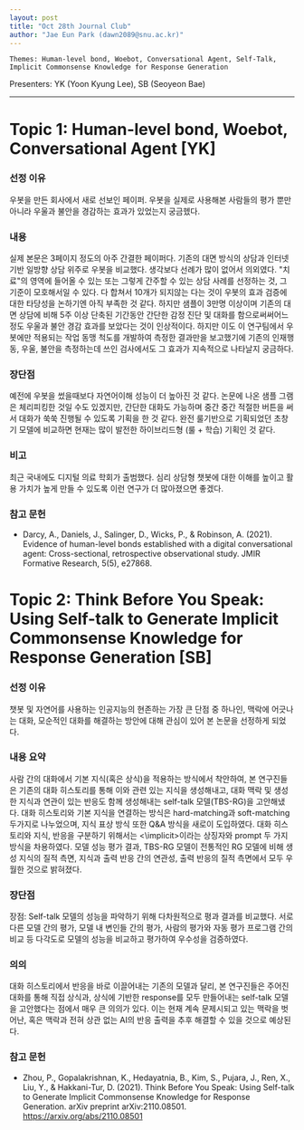 ```yaml
---
layout: post
title: "Oct 28th Journal Club"
author: "Jae Eun Park (dawn2089@snu.ac.kr)"
---
```


    Themes: Human-level bond, Woebot, Conversational Agent, Self-Talk, Implicit Commonsense Knowledge for Response Generation 
    
Presenters: YK (Yoon Kyung Lee), SB (Seoyeon Bae)  <br>


-----------------

# Topic 1: Human-level bond, Woebot, Conversational Agent [YK]

### **선정 이유**

우봇을 만든 회사에서 새로 선보인 페이퍼.
우봇을 실제로 사용해본 사람들의 평가 뿐만 아니라 우울과 불안을 경감하는 효과가 있었는지 궁금헸다.

### **내용**
실제 본문은 3페이지 정도의 아주 간결한 페이퍼다. 기존의 대면 방식의 상담과 인터넷 기반 일방향 상담 위주로 우봇을 비교했다. 생각보다 선례가 많이 없어서 의외였다.
"치료"의 영역에 들어올 수 있는 또는 그렇게 간주할 수 있는 상담 사례를 선정하는 것, 그 기준이 모호해서일 수 있다.
다 합쳐서 10개가 되지않는 다는 것이 우봇의 효과 검증에 대한 타당성을 논하기엔 아직 부족한 것 같다.
하지만 샘플이 3만명 이상이며 기존의 대면 상담에 비해 5주 이상 단축된 기간동안 간단한 감정 진단 및 대화를 함으로써써어느정도 
우울과 불안 경감 효과를 보았다는 것이 인상적이다. 하지만 이도 이 연구팀에서 우봇에만 적용되는 작업 동맹 척도를 개발하여
측정한 결과만을 보고했기에 기존의 인재행동, 우울, 불안을 측정하는데 쓰인 검사에서도 그 효과가 지속적으로 나타날지 궁금하다.

### **장단점**

예전에 우봇을 썼을때보다 자연어이해 성능이 더 높아진 것 같다. 논문에 나온 샘플 그램은 체리피킹한 것일 수도 있겠지만, 
간단한 대화도 가능하며 중간 중간 적절한 버튼을 써서 대화가 쑥쑥 진행될 수 있도록 기획을 한 것 같다. 완전 룰기반으로 기획되었던 초창기 모델에 비교하면
현재는 많이 발전한 하이브리드형 (룰 + 학습) 기획인 것 같다.

### **비고**
최근 국내에도 디지털 의료 학회가 출범했다. 심리 상담형 챗봇에 대한 이해를 높이고 활용 가치가 높게 만들 수 있도록 이런 연구가 더 많아졌으면 좋겠다. 

### **참고 문헌**

- Darcy, A., Daniels, J., Salinger, D., Wicks, P., & Robinson, A. (2021). Evidence of human-level bonds established with a digital conversational agent: Cross-sectional, retrospective observational study. JMIR Formative Research, 5(5), e27868.

# Topic 2: Think Before You Speak: Using Self-talk to Generate Implicit Commonsense Knowledge for Response Generation [SB]

### **선정 이유**

챗봇 및 자연어를 사용하는 인공지능의 현존하는 가장 큰 단점 중 하나인, 맥락에 어긋나는 대화, 모순적인 대화를 해결하는 방안에 대해 관심이 있어 본 논문을 선정하게 되었다.

### **내용 요약**

사람 간의 대화에서 기본 지식(혹은 상식)을 적용하는 방식에서 착안하여, 본 연구진들은 기존의 대화 히스토리를 통해 이와 관련 있는 지식을 생성해내고, 대화 맥락 및 생성한 지식과 연관이 있는 반응도 함께 생성해내는  self-talk 모델(TBS-RG)을 고안해냈다. 대화 히스토리와 기본 지식을 연결하는 방식은 hard-matching과 soft-matching 두가지로 나누었으며, 지식 표상 방식 또한 Q&A 방식을 새로이 도입하였다. 대화 히스토리와 지식, 반응을 구분하기 위해서는 <implicit><\implicit>이라는 상징자와 prompt 두 가지 방식을 차용하였다. 모델 성능 평가 결과, TBS-RG 모델이 전통적인 RG 모델에 비해 생성 지식의 질적 측면, 지식과 출력 반응 간의 연관성, 출력 반응의 질적 측면에서 모두 우월한 것으로 밝혀졌다.

### **장단점**

장점: Self-talk 모델의 성능을 파악하기 위해 다차원적으로 평과 결과를 비교했다. 서로 다른 모델 간의 평가, 모델 내 변인들 간의 평가, 사람의 평가와 자동 평가 프로그램 간의 비교 등 다각도로 모델의 성능을 비교하고 평가하여 우수성을 검증하였다.

### **의의**

대화 히스토리에서 반응을 바로 이끌어내는 기존의 모델과 달리, 본 연구진들은 주어진 대화를 통해 직접 상식과, 상식에 기반한 response를 모두 만들어내는 self-talk 모델을 고안했다는 점에서 매우 큰 의의가 있다. 이는 현재 계속 문제시되고 있는 맥락을 벗어난, 혹은 맥락과 전혀 상관 없는 AI의 반응 출력을 추후 해결할 수 있을 것으로 예상된다.

### **참고 문헌**

- Zhou, P., Gopalakrishnan, K., Hedayatnia, B., Kim, S., Pujara, J., Ren, X., Liu, Y., & Hakkani-Tur, D. (2021). Think Before You Speak: Using Self-talk to Generate Implicit Commonsense Knowledge for Response Generation. arXiv preprint arXiv:2110.08501. https://arxiv.org/abs/2110.08501

